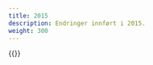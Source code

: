 ```yaml
---
title: 2015
description: Endringer innført i 2015.
weight: 300
---
```


{{<children description="true" />}}
